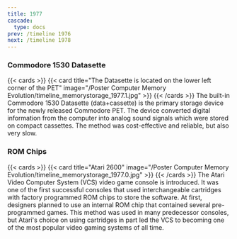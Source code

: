 ```yaml
---
title: 1977
cascade:
  type: docs
prev: /timeline 1976
next: /timeline 1978
---
```

### Commodore 1530 Datasette

{{< cards >}}
  {{< card title="The Datasette is located on the lower left corner of the PET" image="/Poster Computer Memory Evolution/timeline_memorystorage_1977.1.jpg" >}}
{{< /cards >}}
The built-in Commodore 1530 Datasette (data+cassette) is the primary storage device for the newly released Commodore PET. The device converted digital information from the computer into analog sound signals which were stored on compact cassettes. The method was cost-effective and reliable, but also very slow.

### ROM Chips

{{< cards >}}
  {{< card title="Atari 2600" image="/Poster Computer Memory Evolution/timeline_memorystorage_1977.0.jpg" >}}
{{< /cards >}}
The Atari Video Computer System (VCS) video game console is introduced. It was one of the first successful consoles that used interchangeable cartridges with factory programmed ROM chips to store the software. At first, designers planned to use an internal ROM chip that contained several pre-programmed games. This method was used in many predecessor consoles, but Atari's choice on using cartridges in part led the VCS to becoming one of the most popular video gaming systems of all time.

